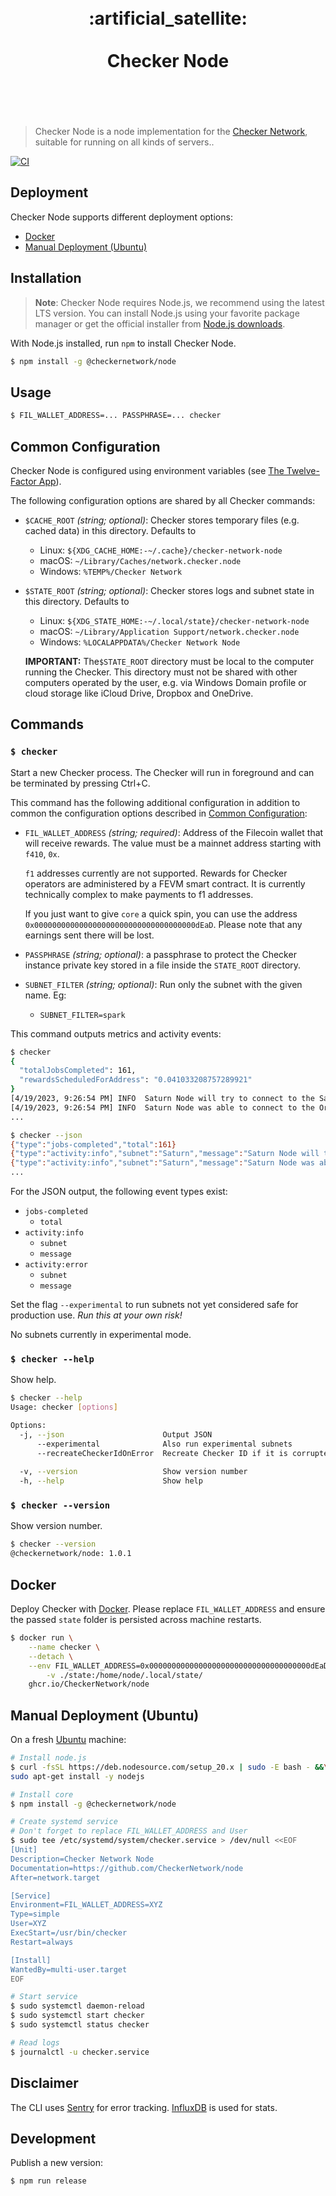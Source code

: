 <h1 align="center">
	<br>
	 :artificial_satellite:
	<br>
	<br>
	Checker Node
	<br>
	<br>
	<br>
</h1>

> Checker Node is a node implementation for the
> [Checker Network](https://checker.network), suitable for running on all kinds
> of servers..

[![CI](https://github.com/CheckerNetwork/node/actions/workflows/ci.yml/badge.svg)](https://github.com/CheckerNetwork/node/actions/workflows/ci.yml)

## Deployment

Checker Node supports different deployment options:

- [Docker](#docker)
- [Manual Deployment (Ubuntu)](#manual-deployment-ubuntu)

## Installation

> **Note**: Checker Node requires Node.js, we recommend using the latest LTS
> version. You can install Node.js using your favorite package manager or get
> the official installer from
> [Node.js downloads](https://nodejs.org/en/download/).

With Node.js installed, run `npm` to install Checker Node.

```bash
$ npm install -g @checkernetwork/node
```

## Usage

```bash
$ FIL_WALLET_ADDRESS=... PASSPHRASE=... checker
```

## Common Configuration

Checker Node is configured using environment variables (see
[The Twelve-Factor App](https://12factor.net/config)).

The following configuration options are shared by all Checker commands:

- `$CACHE_ROOT` _(string; optional)_: Checker stores temporary files (e.g.
  cached data) in this directory. Defaults to
  - Linux: `${XDG_CACHE_HOME:-~/.cache}/checker-network-node`
  - macOS: `~/Library/Caches/network.checker.node`
  - Windows: `%TEMP%/Checker Network`
- `$STATE_ROOT` _(string; optional)_: Checker stores logs and subnet state in
  this directory. Defaults to

  - Linux: `${XDG_STATE_HOME:-~/.local/state}/checker-network-node`
  - macOS: `~/Library/Application Support/network.checker.node`
  - Windows: `%LOCALAPPDATA%/Checker Network Node`

  **IMPORTANT:** The`$STATE_ROOT` directory must be local to the computer
  running the Checker. This directory must not be shared with other computers
  operated by the user, e.g. via Windows Domain profile or cloud storage like
  iCloud Drive, Dropbox and OneDrive.

## Commands

### `$ checker`

Start a new Checker process. The Checker will run in foreground and can be
terminated by pressing Ctrl+C.

This command has the following additional configuration in addition to common
the configuration options described in
[Common Configuration](#common-configuration):

- `FIL_WALLET_ADDRESS` _(string; required)_: Address of the Filecoin wallet that
  will receive rewards. The value must be a mainnet address starting with
  `f410`, `0x`.

  `f1` addresses currently are not supported. Rewards for Checker operators are
  administered by a FEVM smart contract. It is currently technically complex to
  make payments to f1 addresses.

  If you just want to give `core` a quick spin, you can use the address
  `0x000000000000000000000000000000000000dEaD`. Please note that any earnings
  sent there will be lost.

- `PASSPHRASE` _(string; optional)_: a passphrase to protect the Checker
  instance private key stored in a file inside the `STATE_ROOT` directory.

- `SUBNET_FILTER` _(string; optional)_: Run only the subnet with the given name.
  Eg:
  - `SUBNET_FILTER=spark`

This command outputs metrics and activity events:

```bash
$ checker
{
  "totalJobsCompleted": 161,
  "rewardsScheduledForAddress": "0.041033208757289921"
}
[4/19/2023, 9:26:54 PM] INFO  Saturn Node will try to connect to the Saturn Orchestrator...
[4/19/2023, 9:26:54 PM] INFO  Saturn Node was able to connect to the Orchestrator and will now start connecting to the Saturn network...
...
```

```bash
$ checker --json
{"type":"jobs-completed","total":161}
{"type":"activity:info","subnet":"Saturn","message":"Saturn Node will try to connect to the Saturn Orchestrator..."}
{"type":"activity:info","subnet":"Saturn","message":"Saturn Node was able to connect to the Orchestrator and will now start connecting to the Saturn network..."}
...
```

For the JSON output, the following event types exist:

- `jobs-completed`
  - `total`
- `activity:info`
  - `subnet`
  - `message`
- `activity:error`
  - `subnet`
  - `message`

Set the flag `--experimental` to run subnets not yet considered safe for
production use. _Run this at your own risk!_

No subnets currently in experimental mode.

### `$ checker --help`

Show help.

```bash
$ checker --help
Usage: checker [options]

Options:
  -j, --json                      Output JSON                          [boolean]
      --experimental              Also run experimental subnets        [boolean]
      --recreateCheckerIdOnError  Recreate Checker ID if it is corrupted
                                                                       [boolean]
  -v, --version                   Show version number                  [boolean]
  -h, --help                      Show help                            [boolean]
```

### `$ checker --version`

Show version number.

```bash
$ checker --version
@checkernetwork/node: 1.0.1
```

## Docker

Deploy Checker with [Docker](https://www.docker.com/). Please replace
`FIL_WALLET_ADDRESS` and ensure the passed `state` folder is persisted across
machine restarts.

```bash
$ docker run \
	--name checker \
	--detach \
	--env FIL_WALLET_ADDRESS=0x000000000000000000000000000000000000dEaD \
        -v ./state:/home/node/.local/state/
	ghcr.io/CheckerNetwork/node
```

## Manual Deployment (Ubuntu)

On a fresh [Ubuntu](https://ubuntu.com/) machine:

```bash
# Install node.js
$ curl -fsSL https://deb.nodesource.com/setup_20.x | sudo -E bash - &&\
sudo apt-get install -y nodejs

# Install core
$ npm install -g @checkernetwork/node

# Create systemd service
# Don't forget to replace FIL_WALLET_ADDRESS and User
$ sudo tee /etc/systemd/system/checker.service > /dev/null <<EOF
[Unit]
Description=Checker Network Node
Documentation=https://github.com/CheckerNetwork/node
After=network.target

[Service]
Environment=FIL_WALLET_ADDRESS=XYZ
Type=simple
User=XYZ
ExecStart=/usr/bin/checker
Restart=always

[Install]
WantedBy=multi-user.target
EOF

# Start service
$ sudo systemctl daemon-reload
$ sudo systemctl start checker
$ sudo systemctl status checker

# Read logs
$ journalctl -u checker.service
```

## Disclaimer

The CLI uses [Sentry](https://sentry.io) for error tracking.
[InfluxDB](https://www.influxdata.com/) is used for stats.

## Development

Publish a new version:

```bash
$ npm run release
```
